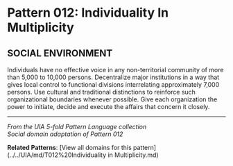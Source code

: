 # Pattern 012: Individuality In Multiplicity

## SOCIAL ENVIRONMENT

Individuals have no effective voice in any non-territorial community of more than 5,000 to 10,000 persons. Decentralize major institutions in a way that gives local control to functional divisions interrelating approximately 7,000 persons. Use cultural and traditional distinctions to reinforce such organizational boundaries whenever possible. Give each organization the power to initiate, decide and execute the affairs that concern it closely.

---

*From the UIA 5-fold Pattern Language collection*  
*Social domain adaptation of Pattern 012*

**Related Patterns**: [View all domains for this pattern](../../UIA/md/T012%20Individuality in Multiplicity.md)
